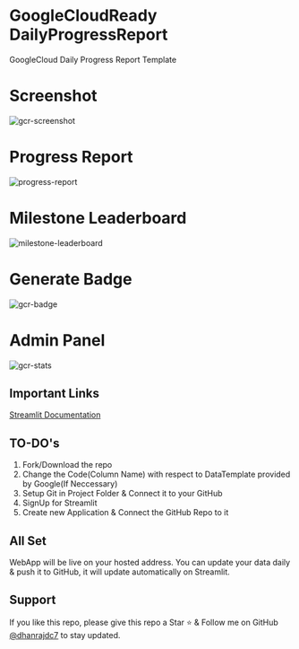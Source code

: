 # GoogleCloudReady DailyProgressReport
GoogleCloud Daily Progress Report Template

# Screenshot
![gcr-screenshot](https://user-images.githubusercontent.com/39642060/167449160-95f69c48-2a51-4b85-9255-ae90fce63f20.png)

# Progress Report
![progress-report](https://user-images.githubusercontent.com/39642060/167451307-3d306904-44b7-427c-9023-5cf00223ec58.png)

# Milestone Leaderboard
![milestone-leaderboard](https://user-images.githubusercontent.com/39642060/167451436-78d3c56f-b40a-4a6c-baca-c552fd67c57c.png)

# Generate Badge
![gcr-badge](https://user-images.githubusercontent.com/39642060/167451563-ad22fe92-d646-4c6b-91db-d0cf57346e09.png)

# Admin Panel
![gcr-stats](https://user-images.githubusercontent.com/39642060/167451682-e9d204cc-56dd-4f82-a31d-a643c7839482.png)


## Important Links
[Streamlit Documentation](https://docs.streamlit.io/en/stable/)

## TO-DO's
1. Fork/Download the repo
2. Change the Code(Column Name) with respect to DataTemplate provided by Google(If Neccessary)
3. Setup Git in Project Folder & Connect it to your GitHub
4. SignUp for Streamlit
5. Create new Application & Connect the GitHub Repo to it

## All Set
WebApp will be live on your hosted address. You can update your data daily & push it to GitHub, it will update automatically on Streamlit.

## Support
If you like this repo, please give this repo a Star ⭐️ & Follow me on GitHub [@dhanrajdc7](https://github.com/dhanrajdc7) to stay updated.
